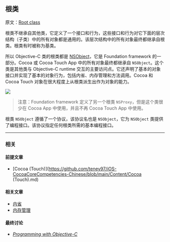 ## 根类

原文：[Root class](https://developer.apple.com/library/archive/documentation/General/Conceptual/DevPedia-CocoaCore/RootClass.html#//apple_ref/doc/uid/TP40008195-CH46-SW1)

根类不继承自其他类，它定义了一个接口和行为，这些接口和行为对它下面的层次结构（子类）中的所有对象都是通用的。该层次结构中的所有对象最终都继承自根类。根类有时被称为基类。

所以 Objective-C 类的根类都是 [NSObject]([NSObject](https://developer.apple.com/library/archive/documentation/LegacyTechnologies/WebObjects/WebObjects_3.5/Reference/Frameworks/ObjC/Foundation/Classes/NSObject/Description.html#//apple_ref/occ/cl/NSObject))，它是 Foundation framework 的一部分。Cocoa 或 Cocoa Touch App 中的所有对象最终都继承自 `NSObject`。这个类是其他类与 Objective-C runtime 交互的主要访问点。它还声明了基本的对象接口并实现了基本的对象行为，包括内省、内存管理和方法调用。Cocoa 和 Cocoa Touch 对象在很大程度上从根类派生出作为对象的能力。

![](https://gitee.com/junteng/images/raw/master/img/20220109083352.png)

> 注意：Foundation framework 定义了另一个根类 `NSProxy`，但是这个类很少在 Cocoa App 中使用，并且不再 Cocoa Touch App 中使用。

根类 `NSObject` 遵循了一个协议，该协议名也是 `NSObject`，它为 `NSObject` 类提供了编程接口。该协议指定任何根类所需的基本编程接口。

---

### 相关

#### 前提文章

* [Cocoa (Touch)](https://github.com/teney97/iOS-CocoaCoreCompetencies-Chinese/blob/main/Content/Cocoa (Touch).md)

#### 相关文章

- [内省](https://github.com/teney97/iOS-CocoaCoreCompetencies-Chinese/blob/main/Content/内省.md)
- [内存管理](https://github.com/teney97/iOS-CocoaCoreCompetencies-Chinese/blob/main/Content/内存管理.md)

#### 最终讨论

* *[Programming with Objective-C](https://developer.apple.com/library/archive/documentation/Cocoa/Conceptual/ProgrammingWithObjectiveC/Introduction/Introduction.html#//apple_ref/doc/uid/TP40011210)*



